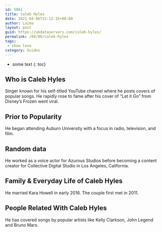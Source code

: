 ```yaml
---
id: 5861
title: Caleb Hyles
date: 2021-04-06T22:12:35+00:00
author: Laima
layout: post
guid: https://ukdataservers.com/caleb-hyles/
permalink: /04/06/caleb-hyles
tags:
 - show love
category: Guides
---
```


* some text
{: toc}


## Who is Caleb Hyles
                  
                  
                  
Singer known for his self-titled YouTube channel where he posts covers of popular songs. He rapidly rose to fame after his cover of &#8220;Let it Go&#8221; from Disney&#8217;s Frozen went viral.
                  
              
            
              
            
                
                
                
## Prior to Popularity
                  
                  
                  
He began attending Auburn University with a focus in radio, television, and film.
                  
              
            
              
            
                
                
                
## Random data
                  
                  
                  
He worked as a voice actor for Azurous Studios before becoming a content creator for Collective Digital Studio in Los Angeles, California.
                  
              
            
              
            
                
                
                
## Family & Everyday Life of Caleb Hyles
                  
                  
                  
He married Kara Howell in early 2016. The couple first met in 2011.
                  
              
            
              
            
                
                
                
## People Related With Caleb Hyles
                  
                  
                  
He has covered songs by popular artists like Kelly Clarkson, John Legend and Bruno Mars.
                  
              
            
              
            
                
              
            
              
              
            
            
              
            
          
          
          